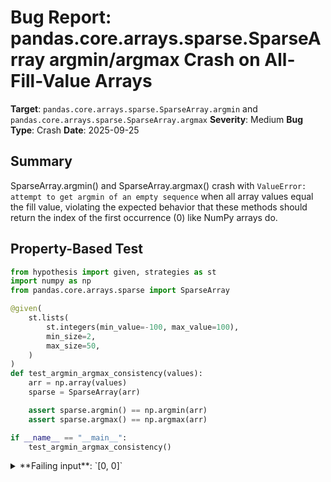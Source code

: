 # Bug Report: pandas.core.arrays.sparse.SparseArray argmin/argmax Crash on All-Fill-Value Arrays

**Target**: `pandas.core.arrays.sparse.SparseArray.argmin` and `pandas.core.arrays.sparse.SparseArray.argmax`
**Severity**: Medium
**Bug Type**: Crash
**Date**: 2025-09-25

## Summary

SparseArray.argmin() and SparseArray.argmax() crash with `ValueError: attempt to get argmin of an empty sequence` when all array values equal the fill value, violating the expected behavior that these methods should return the index of the first occurrence (0) like NumPy arrays do.

## Property-Based Test

```python
from hypothesis import given, strategies as st
import numpy as np
from pandas.core.arrays.sparse import SparseArray

@given(
    st.lists(
        st.integers(min_value=-100, max_value=100),
        min_size=2,
        max_size=50,
    )
)
def test_argmin_argmax_consistency(values):
    arr = np.array(values)
    sparse = SparseArray(arr)

    assert sparse.argmin() == np.argmin(arr)
    assert sparse.argmax() == np.argmax(arr)

if __name__ == "__main__":
    test_argmin_argmax_consistency()
```

<details>

<summary>
**Failing input**: `[0, 0]`
</summary>
```
Traceback (most recent call last):
  File "/home/npc/pbt/agentic-pbt/worker_/12/hypo.py", line 20, in <module>
    test_argmin_argmax_consistency()
    ~~~~~~~~~~~~~~~~~~~~~~~~~~~~~~^^
  File "/home/npc/pbt/agentic-pbt/worker_/12/hypo.py", line 6, in test_argmin_argmax_consistency
    st.lists(

  File "/home/npc/miniconda/lib/python3.13/site-packages/hypothesis/core.py", line 2124, in wrapped_test
    raise the_error_hypothesis_found
  File "/home/npc/pbt/agentic-pbt/worker_/12/hypo.py", line 16, in test_argmin_argmax_consistency
    assert sparse.argmin() == np.argmin(arr)
           ~~~~~~~~~~~~~^^
  File "/home/npc/miniconda/lib/python3.13/site-packages/pandas/core/arrays/sparse/array.py", line 1684, in argmin
    return self._argmin_argmax("argmin")
           ~~~~~~~~~~~~~~~~~~~^^^^^^^^^^
  File "/home/npc/miniconda/lib/python3.13/site-packages/pandas/core/arrays/sparse/array.py", line 1658, in _argmin_argmax
    _candidate = non_nan_idx[func(non_nans)]
                             ~~~~^^^^^^^^^^
  File "/home/npc/miniconda/lib/python3.13/site-packages/numpy/_core/fromnumeric.py", line 1439, in argmin
    return _wrapfunc(a, 'argmin', axis=axis, out=out, **kwds)
  File "/home/npc/miniconda/lib/python3.13/site-packages/numpy/_core/fromnumeric.py", line 57, in _wrapfunc
    return bound(*args, **kwds)
ValueError: attempt to get argmin of an empty sequence
Falsifying example: test_argmin_argmax_consistency(
    values=[0, 0],
)
```
</details>

## Reproducing the Bug

```python
import numpy as np
from pandas.core.arrays.sparse import SparseArray

# Create arrays where all values equal the fill_value (default is 0)
arr = np.array([0, 0])
sparse = SparseArray(arr)

print(f"Array: {arr}")
print(f"Fill value: {sparse.fill_value}")
print(f"Sparse values: {sparse.sp_values}")
print(f"Number of sparse points: {sparse.sp_index.npoints}")

# Show that numpy handles this case correctly
print(f"\nnp.argmin(arr): {np.argmin(arr)}")
print(f"np.argmax(arr): {np.argmax(arr)}")

# Try to call argmin on the sparse array (this should crash)
try:
    print(f"\nSparse.argmin(): {sparse.argmin()}")
except Exception as e:
    print(f"\nSparse.argmin() raised {type(e).__name__}: {e}")

# Try to call argmax on the sparse array (this should also crash)
try:
    print(f"\nSparse.argmax(): {sparse.argmax()}")
except Exception as e:
    print(f"Sparse.argmax() raised {type(e).__name__}: {e}")
```

<details>

<summary>
ValueError: attempt to get argmin/argmax of an empty sequence
</summary>
```
Array: [0 0]
Fill value: 0
Sparse values: []
Number of sparse points: 0

np.argmin(arr): 0
np.argmax(arr): 0

Sparse.argmin() raised ValueError: attempt to get argmin of an empty sequence
Sparse.argmax() raised ValueError: attempt to get argmax of an empty sequence

```
</details>

## Why This Is A Bug

This violates the expected behavior of argmin/argmax methods in multiple ways:

1. **NumPy Consistency Violation**: NumPy's argmin/argmax return index 0 when all values are equal. The NumPy documentation explicitly states: "In case of multiple occurrences of the minimum values, the indices corresponding to the first occurrence are returned." When all values are equal, they all qualify as both minimum and maximum, so index 0 should be returned.

2. **Pandas Series Consistency Violation**: pandas.Series.argmin() and argmax() follow NumPy's behavior and return 0 for arrays with all equal values. SparseArray should maintain consistency with other pandas array types.

3. **Implementation Flaw**: The crash occurs because when all values equal the fill_value, SparseArray stores no explicit values in its `sp_values` array (this is the sparse storage optimization). The `_argmin_argmax` method at line 1658 attempts to call `np.argmin/argmax` on the filtered `non_nans` array without checking if it's empty:
   ```python
   _candidate = non_nan_idx[func(non_nans)]  # Crashes when non_nans is empty
   ```

4. **API Contract Violation**: SparseArray is intended to be a drop-in replacement for regular arrays with sparse storage optimization. Users should not need to handle special cases when switching between dense and sparse representations.

## Relevant Context

The bug occurs in the `_argmin_argmax` method in `/pandas/core/arrays/sparse/array.py`. The method correctly handles cases where some non-fill values exist, and it has logic to compare the minimum/maximum sparse value with the fill_value. However, it fails to handle the edge case where there are no sparse values at all (when `sp_values` is empty).

The method already has access to `_first_fill_value_loc()` which returns the index of the first fill value in the array. When all values are fill values, this would correctly return 0, which is the expected result for both argmin and argmax in this case.

Documentation references:
- NumPy argmin: https://numpy.org/doc/stable/reference/generated/numpy.argmin.html
- NumPy argmax: https://numpy.org/doc/stable/reference/generated/numpy.argmax.html
- Pandas Series.argmin: https://pandas.pydata.org/docs/reference/api/pandas.Series.argmin.html

## Proposed Fix

```diff
--- a/pandas/core/arrays/sparse/array.py
+++ b/pandas/core/arrays/sparse/array.py
@@ -1648,6 +1648,14 @@ class SparseArray(OpsMixin, PandasObject, ExtensionArray):
     def _argmin_argmax(self, kind: Literal["argmin", "argmax"]) -> int:
         values = self._sparse_values
         index = self._sparse_index.indices
+
+        # Handle case where all values are fill_value (no sparse values stored)
+        if len(values) == 0:
+            # When all values equal fill_value, return the first index
+            _loc = self._first_fill_value_loc()
+            if _loc != -1:
+                return _loc
+            return 0  # Empty array or all NaN case
+
         mask = np.asarray(isna(values))
         func = np.argmax if kind == "argmax" else np.argmin
```